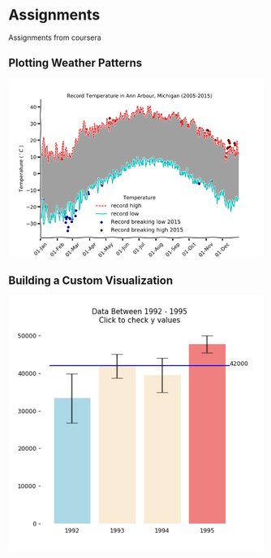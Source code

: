 # Assignments
Assignments from coursera
## Plotting Weather Patterns
![Plotting Weather Patterns.png](https://github.com/Architrixs/Assignments/blob/main/Plotting%20Weather%20Patterns.png)
## Building a Custom Visualization
![Building a Custom Visualization.png](https://github.com/Architrixs/Assignments/blob/main/Building%20a%20Custom%20Visualization.png)
